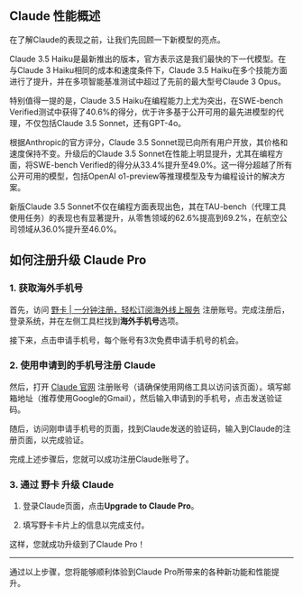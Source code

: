 ## Claude 性能概述

在了解Claude的表现之前，让我们先回顾一下新模型的亮点。

Claude 3.5 Haiku是最新推出的版本，官方表示这是我们最快的下一代模型。在与Claude 3 Haiku相同的成本和速度条件下，Claude 3.5 Haiku在多个技能方面进行了提升，并在多项智能基准测试中超过了先前的最大型号Claude 3 Opus。

特别值得一提的是，Claude 3.5 Haiku在编程能力上尤为突出，在SWE-bench Verified测试中获得了40.6%的得分，优于许多基于公开可用的最先进模型的代理，不仅包括Claude 3.5 Sonnet，还有GPT-4o。

根据Anthropic的官方评分，Claude 3.5 Sonnet现已向所有用户开放，其价格和速度保持不变。升级后的Claude 3.5 Sonnet在性能上明显提升，尤其在编程方面，将SWE-bench Verified的得分从33.4%提升至49.0%。这一得分超越了所有公开可用的模型，包括OpenAI o1-preview等推理模型及专为编程设计的解决方案。

新版Claude 3.5 Sonnet不仅在编程方面表现出色，其在TAU-bench（代理工具使用任务）的表现也有显著提升，从零售领域的62.6%提高到69.2%，在航空公司领域从36.0%提升至46.0%。

## 如何注册升级 Claude Pro

### 1. 获取海外手机号

首先，访问 [野卡 | 一分钟注册，轻松订阅海外线上服务](https://bit.ly/bewildcard) 注册账号。完成注册后，登录系统，并在左侧工具栏找到**海外手机号**选项。

接下来，点击申请手机号，每个账号有3次免费申请手机号的机会。

### 2. 使用申请到的手机号注册 Claude

然后，打开 [Claude 官网](https://claude.ai/login) 注册账号（请确保使用网络工具以访问该页面）。填写邮箱地址（推荐使用Google的Gmail），然后输入申请到的手机号，点击发送验证码。

随后，访问刚申请手机号的页面，找到Claude发送的验证码，输入到Claude的注册页面，以完成验证。

完成上述步骤后，您就可以成功注册Claude账号了。

### 3. 通过 野卡 升级 Claude

1. 登录Claude页面，点击**Upgrade to Claude Pro**。

3. 填写野卡卡片上的信息以完成支付。

这样，您就成功升级到了Claude Pro！

---

通过以上步骤，您将能够顺利体验到Claude Pro所带来的各种新功能和性能提升。